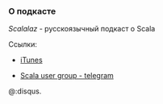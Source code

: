 ### O подкасте

*Scalalaz* - русскоязычный подкаст о Scala

Ссылки:

 - [iTunes](https://itunes.apple.com/ru/podcast/scalalaz-podcast/id1156356598)

 - [Scala user group - telegram](https://telegram.me/scala_ru)

@:disqus.
